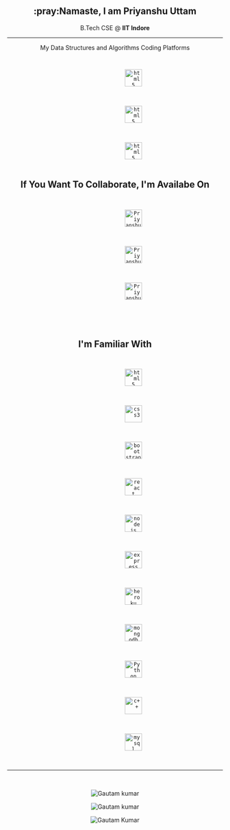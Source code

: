 
<h2 align="center">:pray:Namaste, I am Priyanshu Uttam</h2>
<p align="center">B.Tech CSE @ <strong>IIT Indore</strong></p>
<hr>
<p align="center">My Data Structures and Algorithms Coding Platforms</p>
<p align="center">
	<code>
		<a style="text-decoration: none" href="https://leetcode.com/cse190001048/" target="_blank">
			<img
				src="https://upload.wikimedia.org/wikipedia/commons/1/19/LeetCode_logo_black.png"
				alt="html5"
				width="40"
				height="40"
			/>
		</a>
	</code>
	<code>
		<a style="text-decoration: none" href="https://auth.geeksforgeeks.org/user/rahuluttam938/practice/" target="_blank">
			<img
				src="https://media.geeksforgeeks.org/wp-content/cdn-uploads/gfg_200X200.png"
				alt="html5"
				width="40"
				height="40"
			/>
		</a>
	</code>
	<code>
	<a style="text-decoration: none" href="https://www.interviewbit.com/profile/priyanshu-uttam" target="_blank">
			<img
				src="https://i0.wp.com/blog.interviewbit.com/wp-content/uploads/2017/11/logo-transparent.png?fit=1024%2C1024&ssl=1"
				alt="html5"
				width="40"
				height="40"
			/>
	</code>
</p>

<h2 align="center">If You Want To Collaborate, I'm Availabe On</h2>
<p align="center">
	<code>
		<a style="text-decoration: none" href="https://www.linkedin.com/in/priyanshu-uttam-24a44b193/" target="blank">
			<img
				src="https://www.loginhit.com.ng/wp-content/uploads/2019/09/LinkedIn-1.jpg"
				alt="Priyanshu uttam linkedin"
				height="40"
				width="40"
			/>
		</a>
	</code>
	<code>
		<a style="text-decoration: none" href="https://priyanshuuttam.netlify.app/" target="blank">
			<img
				src="https://media.istockphoto.com/vectors/world-wide-web-icon-vector-id1215492483"
				alt="Priyanshu uttam web"
				height="40"
				width="40"
			/>
		</a>
	</code>
	<code>
		<a style="text-decoration: none" href="mailto:puoffcamp1907@gmail.com" target="blank">
			<img
				src="https://upload.wikimedia.org/wikipedia/commons/thumb/7/7e/Gmail_icon_%282020%29.svg/1280px-Gmail_icon_%282020%29.svg.png"
				alt="Priyanshu uttam gmail"
				height="40"
				width="40"
			/>
		</a>
	</code>
</p>
<br />

<h2 align="center">I'm Familiar With</h2>
<p align="center">
	<code>
		<a style="text-decoration: none" href="https://www.w3.org/html/" target="_blank">
			<img
				src="https://www.vectorlogo.zone/logos/w3_html5/w3_html5-icon.svg"
				alt="html5"
				width="40"
				height="40"
			/>
		</a>
	</code>
	<code>
		<a style="text-decoration: none" href="https://www.w3schools.com/css/" target="_blank">
			<img
				src="https://www.vectorlogo.zone/logos/netlifyapp_watercss/netlifyapp_watercss-ar21.svg"
				alt="css3"
				width="40"
				height="40"
			/>
		</a>
	</code>
	<code>
		<a style="text-decoration: none" href="https://getbootstrap.com" target="_blank">
			<img
				src="https://www.vectorlogo.zone/logos/getbootstrap/getbootstrap-icon.svg"
				alt="bootstrap"
				width="40"
				height="40"
			/>
		</a>
	</code>
	<code>
		<a style="text-decoration: none" href="https://reactjs.org/" target="_blank">
			<img src="https://www.vectorlogo.zone/logos/reactjs/reactjs-icon.svg" alt="react" width="40" height="40" />
		</a>
	</code>
	<code>
		<a style="text-decoration: none" href="https://nodejs.org" target="_blank">
			<img src="https://www.vectorlogo.zone/logos/nodejs/nodejs-icon.svg" alt="nodejs" width="40" height="40" />
		</a>
	</code>
	<code>
		<a style="text-decoration: none" href="https://expressjs.com" target="_blank">
			<img
				src="https://www.vectorlogo.zone/logos/expressjs/expressjs-icon.svg"
				alt="express"
				width="40"
				height="40"
			/>
		</a>
	</code>
	<code>
		<a style="text-decoration: none" href="https://heroku.com" target="_blank">
			<img src="https://www.vectorlogo.zone/logos/heroku/heroku-icon.svg" alt="heroku" width="40" height="40" />
		</a>
	</code>
	<code>
		<a style="text-decoration: none" href="https://www.mongodb.com/" target="_blank">
			<img
				src="https://www.vectorlogo.zone/logos/mongodb/mongodb-icon.svg"
				alt="mongodb"
				width="40"
				height="40"
			/>
		</a>
	</code>
	<code>
		<a style="text-decoration: none" href="https://www.python.org/" target="_blank">
			<img src="https://www.vectorlogo.zone/logos/python/python-icon.svg" alt="Python" width="40" height="40" />
		</a>
	</code>
  <code>
		<a style="text-decoration: none" href="https://en.wikipedia.org/wiki/C%2B%2B" target="_blank">
			<img
				src="https://upload.wikimedia.org/wikipedia/commons/thumb/1/18/ISO_C%2B%2B_Logo.svg/180px-ISO_C%2B%2B_Logo.svg.png"
				alt="c++"
				width="40"
				height="40"
			/>
		</a>
	</code>
	
<code>
		<a style="text-decoration: none" href="https://www.mysql.com/" target="_blank">
			<img
				src="https://pngimg.com/uploads/mysql/mysql_PNG1.png"
				alt="my sql"
				width="40"
				height="40"
			/>
		</a>
	</code>
</p>

<hr />
<br />
<p align="center">
	<img
		src="https://github-readme-stats.vercel.app/api?username=oms12&show_icons=true&locale=en&theme=radical&count_private=true"
		alt="Gautam kumar"
	/>
</p>
<p align="center">
	<img
		src="https://github-readme-streak-stats.herokuapp.com/?user=oms12&theme=tokyonight"
		alt="Gautam kumar"
	/>
</p>
<p align="center">
	<img
		src="https://github-readme-stats.vercel.app/api/top-langs?username=oms12&show_icons=true&locale=en&layout=compact&theme=radical"
		alt="Gautam Kumar"
	/>
</p>
